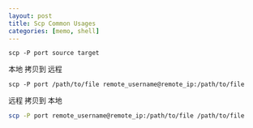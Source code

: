 ```yaml
---
layout: post
title: Scp Common Usages
categories: [memo, shell]
---
```


`scp -P port source target`


本地     拷贝到     远程

`scp -P port /path/to/file remote_username@remote_ip:/path/to/file`


远程     拷贝到     本地

```sh
scp -P port remote_username@remote_ip:/path/to/file /path/to/file
```


